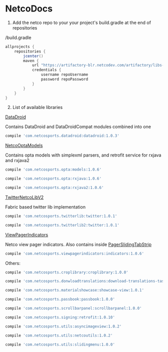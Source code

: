 # NetcoDocs

1. Add the netco repo to your your project's build.gradle at the end of repositories

/build.gradle
```groovy
allprojects {
	repositories {
		jcenter()
		maven {
            url "https://artifactory-blr.netcodev.com/artifactory/libs-release"
            credentials {
                username repoUsername
                password repoPassword
            }
        }
	}
}
```

2. List of available libraries

[DataDroid](https://github.com/netcosports/DataDroid) 

Contains DataDroid and DataDroidCompat modules combined into one
```groovy
compile 'com.netcosports.datadroid:datadroid:1.0.3'
```

[NetcoOptaModels](https://github.com/netcosports/NetcoOptaModels_Android)

Contains opta models with simplexml parsers, and retrofit service for rxjava and rxjava2


```groovy
compile 'com.netcosports.opta:models:1.0.6'
```

```groovy
compile 'com.netcosports.opta:rxjava:1.0.6'
```

```groovy
compile 'com.netcosports.opta:rxjava2:1.0.6'
```
[TwitterNetcoLibV2](https://github.com/netcosports/TwitterNetcoLibV2)

Fabric based twitter lib implementation

	
```groovy
compile 'com.netcosports.twitterlib:twitter:1.0.1'
```
	
```groovy
compile 'com.netcosports.twitterlib2:twitter:1.0.1'
```

[ViewPagerIndicators](https://github.com/netcosports/ViewPagerIndicator)

Netco view pager indicators. Also contains inside [PagerSlidingTabStrip](https://github.com/netcosports/PagerSlidingTabStrip)

		
```groovy
compile 'com.netcosports.viewpagerindicators:indicators:1.0.6'
```

Others:


```groovy
compile 'com.netcosports.croplibrary:croplibrary:1.0.0'
```



```groovy
compile 'com.netcosports.donwloadtranslations:download-translations-task:1.0.2'
```

```groovy
compile 'com.netcosports.materialshowcase:showcase-view:1.0.1'
```

```groovy
compile 'com.netcosports.passbook:passbook:1.0.0'
```

```groovy
compile 'com.netcosports.scrollbarpanel:scrollbarpanel:1.0.0'
```

```groovy
compile 'com.netcosports.signing:retrofit:1.0.10'
```

	
```groovy
compile 'com.netcosports.utils:asyncimageview:1.0.2'
```
	
```groovy
compile 'com.netcosports.utils:netcoutils:1.0.2'
```
		
```groovy
compile 'com.netcosports.utils:slidingmenu:1.0.0'
```
